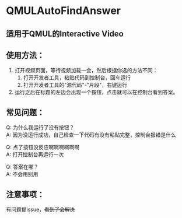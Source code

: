 # QMULAutoFindAnswer
## 适用于QMUL的Interactive Video
## 使用方法：
1. 打开视频页面，等待视频加载一会，然后根据你选的方法不同：
   1. 打开开发者工具，粘贴代码到控制台，回车运行   
   2. 打开开发者工具的"源代码"-"片段"，右键运行   
2. 运行之后在标题的左边会出现一个按钮，点击就可以在控制台看到答案。
## 常见问题：
Q: 为什么我运行了没有按钮？   
A: 因为没运行成功，自己检查一下代码有没有粘贴完整，控制台报错是什么   

Q: 点了按钮没反应啊啊啊啊啊啊   
A: 打开控制台再运行一次   

Q: 答案在哪？   
A: 不会用别用
## 注意事项：
有问题提issue，~~看到了会解决~~   